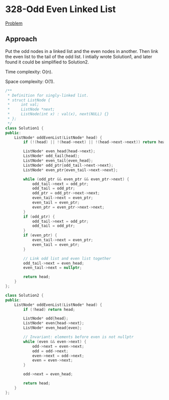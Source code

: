 # 328-Odd Even Linked List

[Problem](https://leetcode.com/problems/odd-even-linked-list/)

## Approach

Put the odd nodes in a linked list and the even nodes in another. Then link the even list to the tail of the odd list. I intially wrote Solution1, and later found it could be simplified to Solution2.

Time complexity: O(n).

Space complexity: O(1).

```c++
/**
 * Definition for singly-linked list.
 * struct ListNode {
 *     int val;
 *     ListNode *next;
 *     ListNode(int x) : val(x), next(NULL) {}
 * };
 */
class Solution1 {
public:
    ListNode* oddEvenList(ListNode* head) {
        if (!(head) || !(head->next) || !(head->next->next)) return head;

        ListNode* even_head{head->next};
        ListNode* odd_tail{head};
        ListNode* even_tail{even_head};
        ListNode* odd_ptr{odd_tail->next->next};
        ListNode* even_ptr{even_tail->next->next};

        while (odd_ptr && even_ptr && even_ptr->next) {
            odd_tail->next = odd_ptr;
            odd_tail = odd_ptr;
            odd_ptr = odd_ptr->next->next;
            even_tail->next = even_ptr;
            even_tail = even_ptr;
            even_ptr = even_ptr->next->next;
        }
        if (odd_ptr) {
            odd_tail->next = odd_ptr;
            odd_tail = odd_ptr;
        }
        if (even_ptr) {
            even_tail->next = even_ptr;
            even_tail = even_ptr;
        }

        // Link odd list and even list together
        odd_tail->next = even_head;
        even_tail->next = nullptr;

        return head;
    }
};

class Solution2 {
public:
    ListNode* oddEvenList(ListNode* head) {
        if (!head) return head;

        ListNode* odd{head};
        ListNode* even{head->next};
        ListNode* even_head{even};

        // Invariant: elements before even is not nullptr
        while (even && even->next) {
            odd->next = even->next;
            odd = odd->next;
            even->next = odd->next;
            even = even->next;
        }

        odd->next = even_head;

        return head;
    }
};
```
